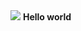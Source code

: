 <html>
<head>
<body background = "http://3.bp.blogspot.com/-CUAFtSo8bNM/VWnS7gzLYsI/AAAAAAAABiw/JVM4LymkKns/s1600/18.-Blog-Photography-Tips-Tricks-Backgrounds-Props.png">
<img src = "https://i.kinja-img.com/gawker-media/image/upload/s--QGIrX3wm--/c_scale,fl_progressive,q_80,w_800/v9rciwgxfbozbezevrpp.jpg">
<b>Hello world</b>
</body>
</head>
</html>
